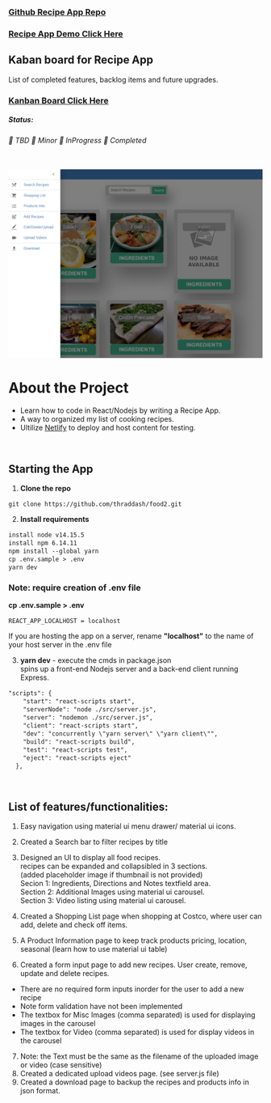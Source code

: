 ### [Github Recipe App Repo](https://github.com/thraddash/food2/)
### [Recipe App Demo Click Here](https://happy-shannon-69aac4.netlify.app/)   

## Kaban board for Recipe App
List of completed features, backlog items and future upgrades.    
### [Kanban Board Click Here ](https://github.com/thraddash/food2/projects/1)    

##### Status:  
###### 📕 TBD  📙 Minor  📘 InProgress  📗 Completed  
<br/>

<img src="https://raw.githubusercontent.com/thraddash/thraddash.github.io/master/images/recipe_app.png" width="800" height="auto">
<br/>

# About the Project
- Learn how to code in React/Nodejs by writing a Recipe App.  
- A way to organized my list of cooking recipes.  
- Ultilize [Netlify](https://www.netlify.com/) to deploy and host content for testing.  
<br/>

## Starting the App
1. **Clone the repo**
```
git clone https://github.com/thraddash/food2.git
```
2. **Install requirements** 
```
install node v14.15.5
install npm 6.14.11
npm install --global yarn
cp .env.sample > .env
yarn dev
```
### Note: require creation of .env file 
**cp .env.sample > .env**   
```
REACT_APP_LOCALHOST = localhost
```
If you are hosting the app on a server, rename **"localhost"** to the name of your host server in the .env file   

3. **yarn dev** - execute the cmds in package.json   
spins up a front-end Nodejs server and a back-end client running Express.    

```
"scripts": {
    "start": "react-scripts start",
    "serverNode": "node ./src/server.js",
    "server": "nodemon ./src/server.js",
    "client": "react-scripts start",
    "dev": "concurrently \"yarn server\" \"yarn client\"",
    "build": "react-scripts build",
    "test": "react-scripts test",
    "eject": "react-scripts eject"
  },
```
<br/>

## List of features/functionalities:  

1. Easy navigation using material ui menu drawer/ material ui icons.   
2. Created a Search bar to filter recipes by title   
3. Designed an UI to display all food recipes.   
recipes can be expanded and collapsibled in 3 sections.   
(added placeholder image if thumbnail is not provided)   
Secion 1: Ingredients, Directions and Notes textfield area.   
Section 2: Additional Images using material ui carousel.   
Section 3: Video listing using material ui carousel.   

4. Created a Shopping List page when shopping at Costco, where user can add, delete and check off items.  
5. A Product Information page to keep track products pricing, location, seasonal (learn how to use material ui table)
6. Created a form input page to add new recipes. User create, remove, update and delete recipes.  
- There are no required form inputs inorder for the user to add a new recipe   
- Note form validation have not been implemented   
- The textbox for Misc Images (comma separated) is used for displaying images in the carousel   
- The textbox for Video (comma separated) is used for display videos in the carousel   
7. Note: the Text must be the same as the filename of the uploaded image or video (case sensitive)   
8. Created a dedicated upload videos page. (see server.js file)
9. Created a download page to backup the recipes and products info in json format.   
<br/>

